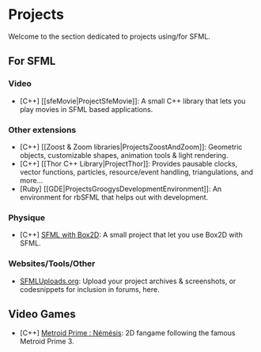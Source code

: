 # Projects

Welcome to the section dedicated to projects using/for SFML.

## For SFML

### Video
* [C++] [[sfeMovie|ProjectSfeMovie]]: A small C++ library that lets you play movies in SFML based applications.

### Other extensions
* [C++] [[Zoost & Zoom libraries|ProjectsZoostAndZoom]]: Geometric objects, customizable shapes, animation tools & light rendering.
* [C++] [[Thor C++ Library|ProjectThor]]: Provides pausable clocks, vector functions, particles, resource/event handling, triangulations, and more...
* [Ruby] [[GDE|ProjectsGroogysDevelopmentEnvironment]]: An environment for rbSFML that helps out with development.

### Physique
* [C++] [SFML with Box2D](https://github.com/Krozark/SFML2---Box2D): A small project that let you use Box2D with SFML.

### Websites/Tools/Other

* [SFMLUploads.org](http://www.sfmluploads.org): Upload your project archives & screenshots, or codesnippets for inclusion in forums, here.

## Video Games

* [C++] [Metroid Prime : Némésis](http://metroidprime4.xooit.fr/index.php): 2D fangame following the famous Metroid Prime 3.